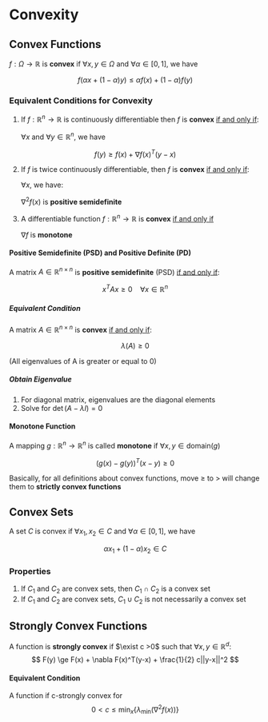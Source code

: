 # Convexity



## Convex Functions

$f: \Omega \to \mathbb R$ is **convex** if $\forall x, y \in \Omega$ and $\forall \alpha \in [0, 1]$, we have

$$
f(\alpha x + (1-\alpha) y ) \le \alpha f(x) + (1-\alpha)f(y)
$$

### Equivalent Conditions for Convexity

1. If $f: \mathbb R^n \to \mathbb R$ is continuously differentiable then $f$ is **convex** <u>if and only if</u>:

   $\forall x$ and $\forall y\in \mathbb R^n$, we have
   
$$
f(y) \ge f(x) + \nabla f(x)^T (y-x)
$$

2. If $f$ is twice continuously differentiable, then $f$ is **convex** <u>if and only if</u>:

   $\forall x$, we have:

   $\nabla^2 f(x)$ is **positive semidefinite**

3. A differentiable function $f: \mathbb R^n \to \mathbb R$ is **convex** <u>if and only if</u>

   $\nabla f$ is **monotone**

#### Positive Semidefinite (PSD) and Positive Definite (PD)

A matrix $A \in \mathbb R ^{n\times n}$ is **positive semidefinite** (PSD) <u>if and only if</u>:

$$
x^T Ax\ge 0 \ \ \ \ \forall x\in \mathbb R^n
$$

##### Equivalent Condition

A matrix $A \in \mathbb R ^{n\times n}$ is **convex** <u>if and only if</u>:

$$
\lambda(A) \ge 0
$$

(All eigenvalues of A is greater or equal to 0)



##### Obtain Eigenvalue

1. For diagonal matrix, eigenvalues are the diagonal elements
2. Solve for $\det(A-\lambda I) = 0$



#### Monotone Function

A mapping $g: \mathbb R^n \to \mathbb R^n$ is called **monotone** if $\forall x, y \in \text{domain} (g)$

$$
(g(x) - g(y))^T(x-y) \ge 0
$$

Basically, for all definitions about convex functions, move $\ge$ to $>$ will change them to **strictly convex functions**

## Convex Sets

A set $C$ is convex if $\forall x_1, x_2 \in C$ and $\forall \alpha\in [0, 1]$, we have

$$
\alpha x_1 + (1-\alpha)x_2 \in C
$$

### Properties

1. If $C_1$ and $C_2$ are convex sets, then $C_1 \cap C_2$ is a convex set
2. If $C_1$ and $C_2$ are convex sets,  $C_1 \cup C_2$ is not necessarily a convex set



## Strongly Convex Functions

A function is **strongly convex** if $\exist c >0$ such that $\forall x, y \in \mathbb R^d$:
$$
F(y) \ge F(x) + \nabla F(x)^T(y-x) + \frac{1}{2} c||y-x||^2
$$

#### Equivalent Condition

A function if c-strongly convex for
$$
0 < c \le \min_x \{\lambda_\min(\nabla^2f(x))\}
$$
